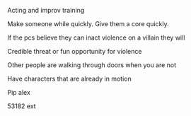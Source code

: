 Acting and improv training

Make someone while quickly. Give them a core quickly. 

If the pcs believe they can inact violence on a villain they will

Credible threat or fun opportunity for violence 

Other people are walking through doors when you are not

Have characters that are already in motion

Pip alex

53182 ext

